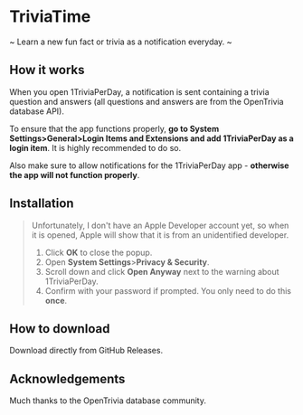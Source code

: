 # TriviaTime

 ~ Learn a new fun fact or trivia as a notification everyday. ~

## How it works

When you open 1TriviaPerDay, a notification is sent containing a trivia question and answers (all questions and answers are from the OpenTrivia database API).

To ensure that the app functions properly, **go to System Settings>General>Login Items and Extensions and add 1TriviaPerDay as a login item**. It is highly recommended to do so.

Also make sure to allow notifications for the 1TriviaPerDay app - **otherwise the app will not function properly**.

## Installation

> Unfortunately, I don't have an Apple Developer account yet, so when it is opened, Apple will show that it is from an unidentified developer.
> 1. Click **OK** to close the popup.
> 2. Open **System Settings**>**Privacy & Security**.
> 3. Scroll down and click **Open Anyway** next to the warning about 1TriviaPerDay.
> 4. Confirm with your password if prompted.
> You only need to do this **once**.

## How to download

Download directly from GitHub Releases.

## Acknowledgements

Much thanks to the OpenTrivia database community.
